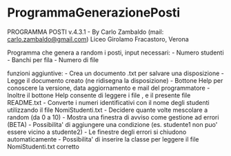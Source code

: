 # ProgrammaGenerazionePosti

PROGRAMMA POSTI v.4.3.1 - By Carlo Zambaldo (mail: carlo.zambaldo@gmail.com)
Liceo Girolamo Fracastoro, Verona

Programma che genera a random i posti,
   input necessari: - Numero studenti
                    - Banchi per fila
                    - Numero di file
                    
   funzioni aggiuntive: - Crea un documento .txt per salvare una disposizione
                        - Legge il documento creato (ne ridisegna la disposizione)
                        - Bottone Help per conoscere la versione, data aggiornamento e mail del programmatore
                        - Inoltre il bottone Help consente di leggere i file , e il presente file README.txt
                        - Converte i numeri identificativi con il nome degli studenti utilizzando il file NomiStudenti.txt
                        - Decidere quante volte mescolare a random (da 0 a 10)
                        - Mostra una finestra di avviso come gestione ad errori
                 (BETA) - Possibilita' di aggiungere una condizione (es. studente1 non puo' essere vicino a studente2)
			                  - Le finestre degli errori si chiudono automaticamente
		                    - Possibilita' di inserire la classe per leggere il file NomiStudenti.txt corretto
